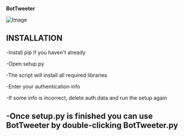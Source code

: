 **BotTweeter**

![Image](https://i.imgur.com/MY8Hs0K.png)

INSTALLATION
-----------------------------------------------------------------------------------
-Install pip if you haven't already

-Open setup.py

-The script will install all required libraries

-Enter your authentication info

-If some info is incorrect, delete auth.data and run the setup again

-Once setup.py is finished you can use BotTweeter by double-clicking BotTweeter.py
-----------------------------------------------------------------------------------
